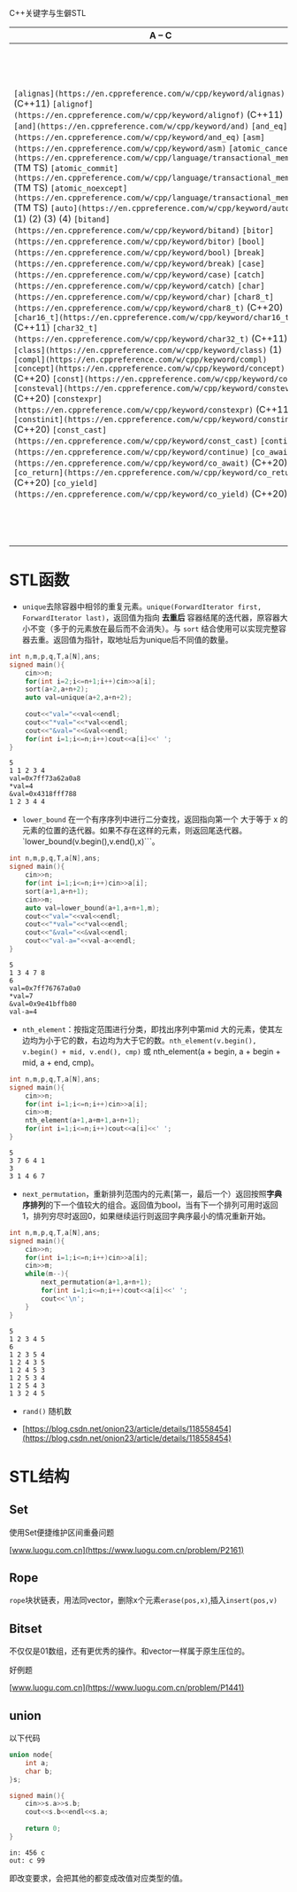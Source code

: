 C++关键字与生僻STL

|A – C|D – P|R – Z||
|-|-|-|-|
|`[alignas](https://en.cppreference.com/w/cpp/keyword/alignas)` (C++11) `[alignof](https://en.cppreference.com/w/cpp/keyword/alignof)` (C++11) `[and](https://en.cppreference.com/w/cpp/keyword/and)` `[and_eq](https://en.cppreference.com/w/cpp/keyword/and_eq)` `[asm](https://en.cppreference.com/w/cpp/keyword/asm)` `[atomic_cancel](https://en.cppreference.com/w/cpp/language/transactional_memory)` (TM TS) `[atomic_commit](https://en.cppreference.com/w/cpp/language/transactional_memory)` (TM TS) `[atomic_noexcept](https://en.cppreference.com/w/cpp/language/transactional_memory)` (TM TS) `[auto](https://en.cppreference.com/w/cpp/keyword/auto)` (1) (2) (3) (4) `[bitand](https://en.cppreference.com/w/cpp/keyword/bitand)` `[bitor](https://en.cppreference.com/w/cpp/keyword/bitor)` `[bool](https://en.cppreference.com/w/cpp/keyword/bool)` `[break](https://en.cppreference.com/w/cpp/keyword/break)` `[case](https://en.cppreference.com/w/cpp/keyword/case)` `[catch](https://en.cppreference.com/w/cpp/keyword/catch)` `[char](https://en.cppreference.com/w/cpp/keyword/char)` `[char8_t](https://en.cppreference.com/w/cpp/keyword/char8_t)` (C++20) `[char16_t](https://en.cppreference.com/w/cpp/keyword/char16_t)` (C++11) `[char32_t](https://en.cppreference.com/w/cpp/keyword/char32_t)` (C++11) `[class](https://en.cppreference.com/w/cpp/keyword/class)` (1) `[compl](https://en.cppreference.com/w/cpp/keyword/compl)` `[concept](https://en.cppreference.com/w/cpp/keyword/concept)` (C++20) `[const](https://en.cppreference.com/w/cpp/keyword/const)` `[consteval](https://en.cppreference.com/w/cpp/keyword/consteval)` (C++20) `[constexpr](https://en.cppreference.com/w/cpp/keyword/constexpr)` (C++11) `[constinit](https://en.cppreference.com/w/cpp/keyword/constinit)` (C++20) `[const_cast](https://en.cppreference.com/w/cpp/keyword/const_cast)` `[continue](https://en.cppreference.com/w/cpp/keyword/continue)` `[co_await](https://en.cppreference.com/w/cpp/keyword/co_await)` (C++20) `[co_return](https://en.cppreference.com/w/cpp/keyword/co_return)` (C++20) `[co_yield](https://en.cppreference.com/w/cpp/keyword/co_yield)` (C++20)|`[decltype](https://en.cppreference.com/w/cpp/keyword/decltype)` (C++11) `[default](https://en.cppreference.com/w/cpp/keyword/default)` (1) `[delete](https://en.cppreference.com/w/cpp/keyword/delete)` (1) `[do](https://en.cppreference.com/w/cpp/keyword/do)` `[double](https://en.cppreference.com/w/cpp/keyword/double)` `[dynamic_cast](https://en.cppreference.com/w/cpp/keyword/dynamic_cast)` `[else](https://en.cppreference.com/w/cpp/keyword/else)` `[enum](https://en.cppreference.com/w/cpp/keyword/enum)` (1) `[explicit](https://en.cppreference.com/w/cpp/keyword/explicit)` `[export](https://en.cppreference.com/w/cpp/keyword/export)` (1) (3) `[extern](https://en.cppreference.com/w/cpp/keyword/extern)` (1) `[false](https://en.cppreference.com/w/cpp/keyword/false)` `[float](https://en.cppreference.com/w/cpp/keyword/float)` `[for](https://en.cppreference.com/w/cpp/keyword/for)` (1) `[friend](https://en.cppreference.com/w/cpp/keyword/friend)` `[goto](https://en.cppreference.com/w/cpp/keyword/goto)` `[if](https://en.cppreference.com/w/cpp/keyword/if)` (2) (4) `[inline](https://en.cppreference.com/w/cpp/keyword/inline)` (1) `[int](https://en.cppreference.com/w/cpp/keyword/int)` `[long](https://en.cppreference.com/w/cpp/keyword/long)` `[mutable](https://en.cppreference.com/w/cpp/keyword/mutable)` (1) `[namespace](https://en.cppreference.com/w/cpp/keyword/namespace)` `[new](https://en.cppreference.com/w/cpp/keyword/new)` `[noexcept](https://en.cppreference.com/w/cpp/keyword/noexcept)` (C++11) `[not](https://en.cppreference.com/w/cpp/keyword/not)` `[not_eq](https://en.cppreference.com/w/cpp/keyword/not_eq)` `[nullptr](https://en.cppreference.com/w/cpp/keyword/nullptr)` (C++11) `[operator](https://en.cppreference.com/w/cpp/keyword/operator)` (4) `[or](https://en.cppreference.com/w/cpp/keyword/or)` `[or_eq](https://en.cppreference.com/w/cpp/keyword/or_eq)` `[private](https://en.cppreference.com/w/cpp/keyword/private)` (3) `[protected](https://en.cppreference.com/w/cpp/keyword/protected)` `[public](https://en.cppreference.com/w/cpp/keyword/public)`|`[reflexpr](https://en.cppreference.com/w/cpp/keyword/reflexpr)` (reflection TS) `[register](https://en.cppreference.com/w/cpp/keyword/register)` (2) `[reinterpret_cast](https://en.cppreference.com/w/cpp/keyword/reinterpret_cast)` `[requires](https://en.cppreference.com/w/cpp/keyword/requires)` (C++20) `[return](https://en.cppreference.com/w/cpp/keyword/return)` `[short](https://en.cppreference.com/w/cpp/keyword/short)` `[signed](https://en.cppreference.com/w/cpp/keyword/signed)` `[sizeof](https://en.cppreference.com/w/cpp/keyword/sizeof)` (1) `[static](https://en.cppreference.com/w/cpp/keyword/static)` `[static_assert](https://en.cppreference.com/w/cpp/keyword/static_assert)` (C++11) `[static_cast](https://en.cppreference.com/w/cpp/keyword/static_cast)` `[struct](https://en.cppreference.com/w/cpp/keyword/struct)` (1) `[switch](https://en.cppreference.com/w/cpp/keyword/switch)` `[synchronized](https://en.cppreference.com/w/cpp/language/transactional_memory)` (TM TS) `[template](https://en.cppreference.com/w/cpp/keyword/template)` `[this](https://en.cppreference.com/w/cpp/keyword/this)` (4) `[thread_local](https://en.cppreference.com/w/cpp/keyword/thread_local)` (C++11) `[throw](https://en.cppreference.com/w/cpp/keyword/throw)` `[true](https://en.cppreference.com/w/cpp/keyword/true)` `[try](https://en.cppreference.com/w/cpp/keyword/try)` `[typedef](https://en.cppreference.com/w/cpp/keyword/typedef)` `[typeid](https://en.cppreference.com/w/cpp/keyword/typeid)` `[typename](https://en.cppreference.com/w/cpp/keyword/typename)` `[union](https://en.cppreference.com/w/cpp/keyword/union)` `[unsigned](https://en.cppreference.com/w/cpp/keyword/unsigned)` `[using](https://en.cppreference.com/w/cpp/keyword/using)` (1) `[virtual](https://en.cppreference.com/w/cpp/keyword/virtual)` `[void](https://en.cppreference.com/w/cpp/keyword/void)` `[volatile](https://en.cppreference.com/w/cpp/keyword/volatile)` `[wchar_t](https://en.cppreference.com/w/cpp/keyword/wchar_t)` `[while](https://en.cppreference.com/w/cpp/keyword/while)` `[xor](https://en.cppreference.com/w/cpp/keyword/xor)` `[xor_eq](https://en.cppreference.com/w/cpp/keyword/xor_eq)`||

# STL函数

- `unique`去除容器中相邻的重复元素。`unique(ForwardIterator first, ForwardIterator last)`，返回值为指向 **去重后** 容器结尾的迭代器，原容器大小不变（多于的元素放在最后而不会消失）。与 `sort` 结合使用可以实现完整容器去重。返回值为指针，取地址后为unique后不同值的数量。





```C++
int n,m,p,q,T,a[N],ans;
signed main(){
	cin>>n;
	for(int i=2;i<=n+1;i++)cin>>a[i];
	sort(a+2,a+n+2);
	auto val=unique(a+2,a+n+2);
	
	cout<<"val="<<val<<endl;
	cout<<"*val="<<*val<<endl;
	cout<<"&val="<<&val<<endl;
	for(int i=1;i<=n;i++)cout<<a[i]<<' ';
}
```



```Plain Text
5
1 1 2 3 4
val=0x7ff73a62a0a8
*val=4
&val=0x4318fff788
1 2 3 4 4
```

- `lower_bound` 在一个有序序列中进行二分查找，返回指向第一个 大于等于 x 的元素的位置的迭代器。如果不存在这样的元素，则返回尾迭代器。`lower_bound(v.begin(),v.end(),x)```。





```C++
int n,m,p,q,T,a[N],ans;
signed main(){
	cin>>n;
	for(int i=1;i<=n;i++)cin>>a[i];
	sort(a+1,a+n+1);
	cin>>m;
	auto val=lower_bound(a+1,a+n+1,m);
	cout<<"val="<<val<<endl;
	cout<<"*val="<<*val<<endl;
	cout<<"&val="<<&val<<endl;
    cout<<"val-a="<<val-a<<endl;
}
```



```Plain Text
5
1 3 4 7 8
6
val=0x7ff76767a0a0
*val=7
&val=0x9e41bffb80
val-a=4
```

- `nth_element`：按指定范围进行分类，即找出序列中第mid 大的元素，使其左边均为小于它的数，右边均为大于它的数。`nth_element(v.begin(), v.begin() + mid, v.end(), cmp)` 或 nth_element(a + begin, a + begin + mid, a + end, cmp)。





```C++
int n,m,p,q,T,a[N],ans;
signed main(){
	cin>>n;
	for(int i=1;i<=n;i++)cin>>a[i];
	cin>>m;
	nth_element(a+1,a+m+1,a+n+1);
	for(int i=1;i<=n;i++)cout<<a[i]<<' ';
}

```



```Plain Text
5
3 7 6 4 1
3
3 1 4 6 7
```

- `next_permutation`，重新排列范围内的元素[第一，最后一个）返回按照**字典序排列**的下一个值较大的组合。返回值为bool，当有下一个排列可用时返回1，排列穷尽时返回0，如果继续运行则返回字典序最小的情况重新开始。





```C++
int n,m,p,q,T,a[N],ans;
signed main(){
	cin>>n;
	for(int i=1;i<=n;i++)cin>>a[i];
	cin>>m;
	while(m--){
		next_permutation(a+1,a+n+1);
		for(int i=1;i<=n;i++)cout<<a[i]<<' ';
		cout<<'\n';
	}
}
```



```Plain Text
5
1 2 3 4 5
6
1 2 3 5 4
1 2 4 3 5
1 2 4 5 3
1 2 5 3 4
1 2 5 4 3
1 3 2 4 5
```

- `rand()` 随机数

- [https://blog.csdn.net/onion23/article/details/118558454](https://blog.csdn.net/onion23/article/details/118558454)

# STL结构

## Set

使用Set便捷维护区间重叠问题

[www.luogu.com.cn](https://www.luogu.com.cn/problem/P2161)

## Rope

`rope`块状链表，用法同vector，删除x个元素`erase(pos,x)`,插入`insert(pos,v)`

## Bitset

不仅仅是01数组，还有更优秀的操作。和vector<bool>一样属于原生压位的。

好例题

[www.luogu.com.cn](https://www.luogu.com.cn/problem/P1441)


## union

以下代码

```C++
union node{
	int a;
	char b;
}s;

signed main(){
	cin>>s.a>>s.b;
	cout<<s.b<<endl<<s.a;
	
	return 0;
}

```

```Plain Text
in: 456 c
out: c 99
```

即改变要求，会把其他的都变成改值对应类型的值。



